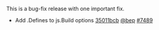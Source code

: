 

This is a bug-fix release with one important fix.

* Add .Defines to js.Build options [35011bcb](https://github.com/gohugoio/hugo/commit/35011bcb26b6fcfcbd77dc05aa8246ca45b2c2ba) [@bep](https://github.com/bep) [#7489](https://github.com/gohugoio/hugo/issues/7489)



